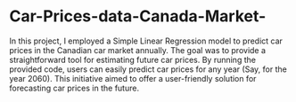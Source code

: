 # Car-Prices-data-Canada-Market-

In this project, I employed a Simple Linear Regression model to predict car prices in the Canadian car market annually. The goal was to provide a straightforward tool for estimating future car prices. By running the provided code, users can easily predict car prices for any year (Say, for the year 2060). This initiative aimed to offer a user-friendly solution for forecasting car prices in the future.
